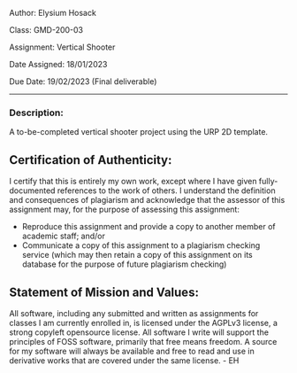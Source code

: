 Author:         Elysium Hosack

Class:          GMD-200-03

Assignment:     Vertical Shooter

Date Assigned:  18/01/2023

Due Date:       19/02/2023 (Final deliverable)

----
### Description:
A to-be-completed vertical shooter project using the URP 2D template.

## Certification of Authenticity:        

I certify that this is entirely my own work, except where I have given fully-documented
references to the work of others. I understand the definition and consequences of
plagiarism and acknowledge that the assessor of this assignment may, for the purpose
of assessing this assignment:

   -    Reproduce this assignment and provide a copy to another member of academic
	    staff; and/or
   -	Communicate a copy of this assignment to a plagiarism checking service
	    (which may then retain a copy of this assignment on its database for the
	    purpose of future plagiarism checking)
 
## Statement of Mission and Values:
 
All software, including any submitted and written as assignments for classes I am
currently enrolled in, is licensed under the AGPLv3 license, a strong copyleft
opensource license. All software I write will support the principles of FOSS
software, primarily that free means freedom. A source for my software will always
be available and free to read and use in derivative works that are covered under
the same license. 
  \- EH
